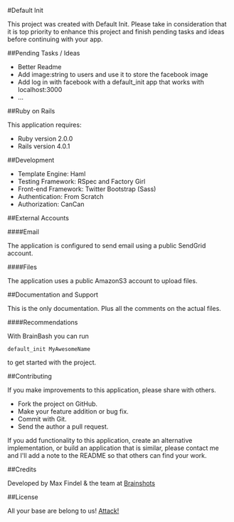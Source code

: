 #Default Init

This project was created with Default Init. Please take in consideration that it is top priority to enhance this project and finish pending tasks and ideas before continuing with your app.

##Pending Tasks / Ideas

* Better Readme
* Add image:string to users and use it to store the facebook image
* Add log in with facebook with a default_init app that works with localhost:3000
* ...


##Ruby on Rails

This application requires:

* Ruby version 2.0.0
* Rails version 4.0.1

##Development

* Template Engine: Haml
* Testing Framework: RSpec and Factory Girl
* Front-end Framework: Twitter Bootstrap (Sass)
* Authentication: From Scratch
* Authorization: CanCan

##External Accounts

####Email

The application is configured to send email using a public SendGrid account.

####Files

The application uses a public AmazonS3 account to upload files.

##Documentation and Support

This is the only documentation. Plus all the comments on the actual files.

####Recommendations

With BrainBash you can run
	
	default_init MyAwesomeName
to get started with the project.

##Contributing

If you make improvements to this application, please share with others.

* Fork the project on GitHub.
* Make your feature addition or bug fix.
* Commit with Git.
* Send the author a pull request.

If you add functionality to this application, create an alternative implementation, or build an application that is similar, please contact me and I'll add a note to the README so that others can find your work.

##Credits

Developed by Max Findel & the team at [Brainshots](http://brainshots.cl)


##License

All your base are belong to us! [Attack!](https://s3.amazonaws.com/braintask-assets/original.jpg)



